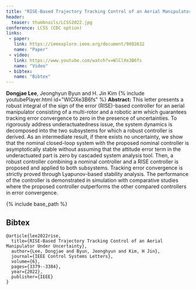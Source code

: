 ```yaml
---
title: "RISE-Based Trajectory Tracking Control of an Aerial Manipulator Under Uncertainty"
header:
  teaser: thumbnails/LCSS2022.jpg
conference: LCSS (CDC option)
links: 
 - paper: 
   link: https://ieeexplore.ieee.org/document/9802632
   name: "Paper"
 - video: 
   link: https://www.youtube.com/watch?v=WlClXe3B6fs
   name: "Video"
 - bibtex: 
   name: "Bibtex"
---
```

**Dongjae Lee**, Jeonghyun Byun and H. Jin Kim
{% include youtubePlayer.html id="WlClXe3B6fs" %}
**Abstract:** This letter presents a robust integral of the sign of the error (RISE)-based controller for an aerial manipulator consisting of a multi-rotor and a robotic arm which guarantees tracking error convergence to zero in the presence of uncertainties. To rigorously address underactuatedness issue, the system dynamics is decomposed into the two subsystems for which a robust controller is derived. As an intermediate result, if there exists no uncertainty, we show that the nominal closed-loop system with the proposed nominal controller is asymptotically stable without assuming that the attitude error term in the underactuated part is zero by cascaded system analysis tool. Then, a robust controller combining a nominal controller and a RISE controller is proposed and applied to both subsystems. Tracking error convergence is strictly proved through Lyapunov-based stability analysis. The performance of the controller is demonstrated in simulation with comparative studies where the proposed controller outperforms the other compared controllers in error convergence.

{% include base_path %}

## Bibtex <a id="bibtex"></a>
```
@article{lee2022rise,
  title={RISE-Based Trajectory Tracking Control of an Aerial Manipulator Under Uncertainty},
  author={Lee, Dongjae and Byun, Jeonghyun and Kim, H Jin},
  journal={IEEE Control Systems Letters},
  volume={6},
  pages={3379--3384},
  year={2022},
  publisher={IEEE}
}
```




